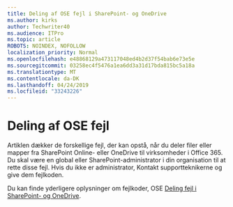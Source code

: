 ```yaml
---
title: Deling af OSE fejl i SharePoint- og OneDrive
ms.author: kirks
author: Techwriter40
ms.audience: ITPro
ms.topic: article
ROBOTS: NOINDEX, NOFOLLOW
localization_priority: Normal
ms.openlocfilehash: e48868129a473117048ed4b2d37f54bab6e73e5e
ms.sourcegitcommit: 03258ec4f5476a1ea6dd3a31d17bda815bc5a18a
ms.translationtype: MT
ms.contentlocale: da-DK
ms.lasthandoff: 04/24/2019
ms.locfileid: "33243226"
---
```

# <a name="ose-sharing-errors"></a>Deling af OSE fejl

Artiklen dækker de forskellige fejl, der kan opstå, når du deler filer eller mapper fra SharePoint Online- eller OneDrive til virksomheder i Office 365. Du skal være en global eller SharePoint-administrator i din organisation til at rette disse fejl. Hvis du ikke er administrator, Kontakt supportteknikerne og give dem fejlkoden.

Du kan finde yderligere oplysninger om fejlkoder, OSE [Deling fejl i SharePoint- og OneDrive](https://docs.microsoft.com/en-us/sharepoint/sharepoint-onedrive-error-message).
